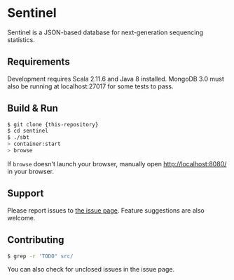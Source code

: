 # Sentinel

Sentinel is a JSON-based database for next-generation sequencing statistics.

## Requirements

Development requires Scala 2.11.6 and Java 8 installed. MongoDB 3.0 must also be running at localhost:27017 for some tests to pass.

## Build & Run

```sh
$ git clone {this-repository}
$ cd sentinel
$ ./sbt
> container:start
> browse
```

If `browse` doesn't launch your browser, manually open [http://localhost:8080/](http://localhost:8080/) in your browser.

## Support

Please report issues to [the issue page](https://git.lumc.nl/sasc/sentinel/issues). Feature suggestions are also welcome.

## Contributing

```sh
$ grep -r 'TODO" src/
```

You can also check for unclosed issues in the issue page.
